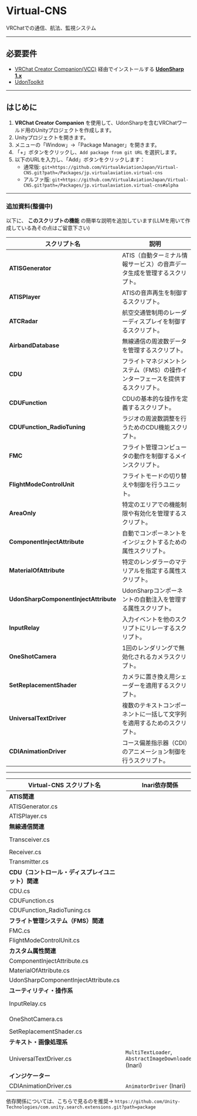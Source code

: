 # Virtual-CNS  
VRChatでの通信、航法、監視システム

---

## 必要要件
- [VRChat Creator Companion(VCC)](https://github.com/vrchat-community/creator-companion) 経由でインストールする [**UdonSharp 1.x**](https://github.com/vrchat-community/UdonSharp)  
- [UdonToolkit](https://github.com/orels1/UdonToolkit/)  

---

## はじめに  
1. **VRChat Creator Companion** を使用して、UdonSharpを含むVRChatワールド用のUnityプロジェクトを作成します。  
2. Unityプロジェクトを開きます。  
3. メニューの「Window」→「Package Manager」を開きます。  
4. 「+」ボタンをクリックし、`Add package from git URL` を選択します。  
5. 以下のURLを入力し、「Add」ボタンをクリックします：  
   - 通常版: `git+https://github.com/VirtualAviationJapan/Virtual-CNS.git?path=/Packages/jp.virtualaviation.virtual-cns`  
   - アルファ版: `git+https://github.com/VirtualAviationJapan/Virtual-CNS.git?path=/Packages/jp.virtualaviation.virtual-cns#alpha`  

---

### 追加資料(整備中)
以下に、 **このスクリプトの機能** の簡単な説明を追加しています(LLMを用いて作成している為その点はご留意下さい)

| **スクリプト名**                              | **説明**                                                                                       |
|---------------------------------------------|---------------------------------------------------------------------------------------------|
| **ATISGenerator**                           | ATIS（自動ターミナル情報サービス）の音声データ生成を管理するスクリプト。                          |
| **ATISPlayer**                              | ATISの音声再生を制御するスクリプト。                                                          |
| **ATCRadar**                                | 航空交通管制用のレーダーディスプレイを制御するスクリプト。                                      |
| **AirbandDatabase**                         | 無線通信の周波数データを管理するスクリプト。                                                  |
| **CDU**                                     | フライトマネジメントシステム（FMS）の操作インターフェースを提供するスクリプト。                   |
| **CDUFunction**                             | CDUの基本的な操作を定義するスクリプト。                                                      |
| **CDUFunction_RadioTuning**                 | ラジオの周波数調整を行うためのCDU機能スクリプト。                                              |
| **FMC**                                     | フライト管理コンピュータの動作を制御するメインスクリプト。                                      |
| **FlightModeControlUnit**                   | フライトモードの切り替えや制御を行うユニット。                                                |
| **AreaOnly**                                | 特定のエリアでの機能制限や有効化を管理するスクリプト。                                          |
| **ComponentInjectAttribute**                | 自動でコンポーネントをインジェクトするための属性スクリプト。                                    |
| **MaterialOfAttribute**                     | 特定のレンダラーのマテリアルを指定する属性スクリプト。                                          |
| **UdonSharpComponentInjectAttribute**       | UdonSharpコンポーネントの自動注入を管理する属性スクリプト。                                    |
| **InputRelay**                              | 入力イベントを他のスクリプトにリレーするスクリプト。                                           |
| **OneShotCamera**                           | 1回のレンダリングで無効化されるカメラスクリプト。                                              |
| **SetReplacementShader**                    | カメラに置き換え用シェーダーを適用するスクリプト。                                             |
| **UniversalTextDriver**                     | 複数のテキストコンポーネントに一括して文字列を適用するためのスクリプト。                         |
| **CDIAnimationDriver**                      | コース偏差指示器（CDI）のアニメーション制御を行うスクリプト。                                   |

---

| **Virtual-CNS スクリプト名**            | **Inari依存関係**                                     | **Toolkit依存関係**                                     |
|----------------------------------------|-----------------------------------------------------|-------------------------------------------------------|
| **ATIS関連**                           |                                                     |                                                       |
| ATISGenerator.cs                       |                                                     |                                                       |
| ATISPlayer.cs                          |                                                     |                                                       |
| **無線通信関連**                       |                                                     |                                                       |
| Transceiver.cs                         |                                                     | `NetworkedTrigger` (Toolkit)                          |
| Receiver.cs                            |                                                     |                                                       |
| Transmitter.cs                         |                                                     |                                                       |
| **CDU（コントロール・ディスプレイユニット）関連** |                                                     |                                                       |
| CDU.cs                                 |                                                     |                                                       |
| CDUFunction.cs                         |                                                     |                                                       |
| CDUFunction_RadioTuning.cs             |                                                     |                                                       |
| **フライト管理システム（FMS）関連**   |                                                     |                                                       |
| FMC.cs                                 |                                                     |                                                       |
| FlightModeControlUnit.cs               |                                                     |                                                       |
| **カスタム属性関連**                   |                                                     |                                                       |
| ComponentInjectAttribute.cs            |                                                     |                                                       |
| MaterialOfAttribute.cs                 |                                                     |                                                       |
| UdonSharpComponentInjectAttribute.cs   |                                                     |                                                       |
| **ユーティリティ・操作系**             |                                                     |                                                       |
| InputRelay.cs                          |                                                     | `UniversalAction` (Toolkit)                           |
| OneShotCamera.cs                       |                                                     | `PlatformTrigger` (Toolkit)                           |
| SetReplacementShader.cs                |                                                     |                                                       |
| **テキスト・画像処理系**               |                                                     |                                                       |
| UniversalTextDriver.cs                 | `MultiTextLoader`, `AbstractImageDownloader` (Inari)|                                                       |
| **インジケーター**                     |                                                     |                                                       |
| CDIAnimationDriver.cs                  | `AnimatorDriver` (Inari)                            |                                                       |

依存関係については、こちらで見るのを推奨→ `https://github.com/Unity-Technologies/com.unity.search.extensions.git?path=package`
